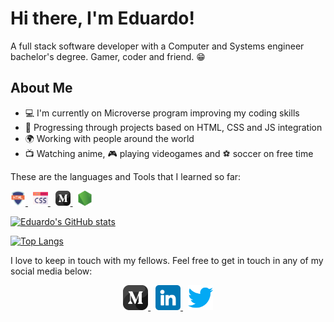 <h1>Hi there, I'm Eduardo!</h1>

A full stack software developer with a Computer and Systems engineer bachelor's degree. Gamer, coder and friend.  😁

## About Me

<ul>
  <li>💻 I'm currently on Microverse program improving my coding skills</li>
  <li>👨‍ Progressing through projects based on HTML, CSS and JS integration</li>
  <li>🌍 Working with people around the world</li>
  <li>📺 Watching anime, 🎮 playing videogames  and ⚽ soccer on free time</li>
</ul>

These are the languages and Tools that I learned so far:

<a href="">
  <img src="https://github.com/evillaz/evillaz/blob/main/icons/html-language.png" alt="Html" style="width: 24px; height:     24px;">
</a>
&nbsp
<a href="">
  <img src="https://github.com/evillaz/evillaz/blob/main/icons/css.png" alt="css" style="width: 24px; height:     24px;">
</a>
&nbsp
<a href="">
  <img src="https://github.com/evillaz/evillaz/blob/main/icons/medium.png" alt="javascript" style="width: 24px; height:     24px;">
</a>
&nbsp
<a href="">
  <img src="https://github.com/evillaz/evillaz/blob/main/icons/node-js.png" alt="node" style="width: 24px; height:     24px;"><br>
</a>

[![Eduardo's GitHub stats](https://github-readme-stats.vercel.app/api?username=evillaz&theme=radical)](https://github.com/anuraghazra/github-readme-stats)

[![Top Langs](https://github-readme-stats.vercel.app/api/top-langs/?username=evillaz&hide_progress=true&theme=radical)](https://github.com/anuraghazra/github-readme-stats)

I love to keep in touch with my fellows. Feel free to get in touch in any of my social media below:

<p align="center">
  <a href="https://medium.com/@evillaz123">
    <img src="https://github.com/evillaz/evillaz/blob/main/icons/medium.png" alt="medium" style="width: 40px; height: 40px;">
  </a>
  &nbsp
  <a href="https://www.linkedin.com/in/eduardo-villarreal-144a8925a/">
    <img src="https://github.com/evillaz/evillaz/blob/main/icons/linkedin.png" alt="linkedin" style="width: 40px; height:     40px;">
  </a>
  &nbsp
  <a href="https://twitter.com/evillazz">
    <img src="https://github.com/evillaz/evillaz/blob/main/icons/twitter.png" alt="twitter" style="width: 40px; height:     40px;">
  </a>
</p>


